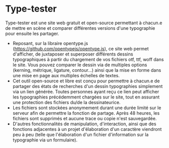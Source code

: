 # Type-tester
Type-tester est une site web gratuit et open-source permettant à chacun.e de mettre en scène et comparer différentes versions d'une typographie pour ensuite les partager.
- Reposant, sur la libraire opentype.js (https://github.com/opentypejs/opentype.js), ce site web permet d'afficher, de juxtaposer et superposer différents dessins typographiques à partir du chargement de vos fichiers otf, ttf, woff dans le site. Vous pouvez comparer le dessin via de multiples options (kerning, métrique, ligature, contour...) ainsi que la mise en forme dans une mise en page aux multiples échelles de textes.
- Cet outil open-source et libre est conçu pour permettre à chacun.e de partager des états de recherches d'un dessin typographies simplement via un lien générée. Toutes personnes ayant reçu ce lien peut afficher les typographies précédemment chargées sur le site, tout en assurant une protection des fichiers du/de la dessinateurice.
- Les fichiers sont stockées anonymement durant une durée limité sur le serveur afin de permettre la fonction de partage. Après 48 heures, les fichiers sont supprimés et aucune trace ou copie n'est sauvegardée.
- D'autres fonctionnalités de manipulation, d'interaction, ainsi que des fonctions adjacentes à un projet d'élaboration d'un caractère viendront peu à peu (telle que l'élaboration d'un fichier d'information sur la typographie via un formulaire).
